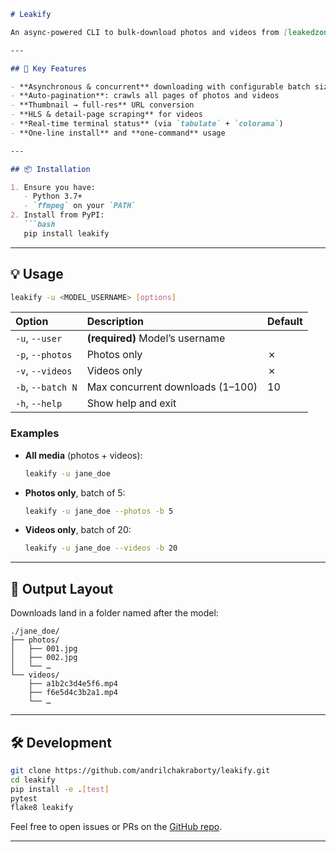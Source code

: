````markdown
# Leakify

An async-powered CLI to bulk-download photos and videos from [leakedzone.com](https://leakedzone.com). Leakify crawls a model’s public gallery, grabs full-resolution media URLs, and uses `ffmpeg` under the hood for fast, reliable downloads.

---

## 🚀 Key Features

- **Asynchronous & concurrent** downloading with configurable batch size  
- **Auto-pagination**: crawls all pages of photos and videos  
- **Thumbnail → full-res** URL conversion  
- **HLS & detail-page scraping** for videos  
- **Real-time terminal status** (via `tabulate` + `colorama`)  
- **One-line install** and **one-command** usage  

---

## 📦 Installation

1. Ensure you have:
   - Python 3.7+
   - `ffmpeg` on your `PATH`
2. Install from PyPI:
   ```bash
   pip install leakify
````

---

## 💡 Usage

```bash
leakify -u <MODEL_USERNAME> [options]
```

| Option            | Description                      | Default |
| :---------------- | :------------------------------- | :------ |
| `-u`, `--user`    | **(required)** Model’s username  |         |
| `-p`, `--photos`  | Photos only                      | ✗       |
| `-v`, `--videos`  | Videos only                      | ✗       |
| `-b`, `--batch N` | Max concurrent downloads (1–100) | 10      |
| `-h`, `--help`    | Show help and exit               |         |

### Examples

* **All media** (photos + videos):

  ```bash
  leakify -u jane_doe
  ```
* **Photos only**, batch of 5:

  ```bash
  leakify -u jane_doe --photos -b 5
  ```
* **Videos only**, batch of 20:

  ```bash
  leakify -u jane_doe --videos -b 20
  ```

---

## 📂 Output Layout

Downloads land in a folder named after the model:

```
./jane_doe/
├── photos/
│   ├── 001.jpg
│   ├── 002.jpg
│   └── …
└── videos/
    ├── a1b2c3d4e5f6.mp4
    ├── f6e5d4c3b2a1.mp4
    └── …
```

---

## 🛠 Development

```bash
git clone https://github.com/andrilchakraborty/leakify.git
cd leakify
pip install -e .[test]
pytest
flake8 leakify
```

Feel free to open issues or PRs on the [GitHub repo](https://github.com/andrilchakraborty/leakify).

---